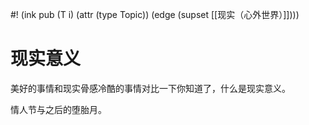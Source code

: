 #! (ink pub (T i) (attr (type Topic)) (edge (supset [[现实（心外世界）]])))

# 现实意义

美好的事情和现实骨感冷酷的事情对比一下你知道了，什么是现实意义。

情人节与之后的堕胎月。